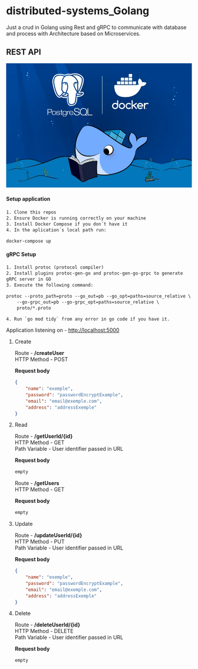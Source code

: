 # distributed-systems_Golang
Just a crud in Golang using Rest and gRPC to communicate with database and process with Architecture based on Microservices.

## REST API

![API REST Golang](images/golangImg.png)



#### Setup application 

    1. Clone this repos
    2. Ensure Docker is running correctly on your machine
    3. Install Docker Compose if you don´t have it
    4. In the aplication´s local path run:
    


~~~shell
docker-compose up
~~~


#### gRPC Setup

    1. Install protoc (protocol compiler)
    2. Install plugins protoc-gen-go and protoc-gen-go-grpc to generate gRPC server in GO
    3. Execute the following command:



~~~shell
protoc --proto_path=proto --go_out=pb --go_opt=paths=source_relative \
    --go-grpc_out=pb --go-grpc_opt=paths=source_relative \
    proto/*.proto
~~~

    4. Run `go mod tidy` from any error in go code if you have it.


Application listening on - <http://localhost:5000>

1. Create 

    Route - **/createUser** \
    HTTP Method - POST

    **Request body**

    ~~~json
    {
        "name": "exemple",
        "password": "passwordEncryptExample",
        "email": "email@exemple.com",
        "address": "addressExemple"
    }
    ~~~

2. Read 

    Route - **/getUserId/{id}** \
    HTTP Method - GET \
    Path Variable - User identifier passed in URL

    **Request body**

    ~~~javascript
    empty
    ~~~

    Route - **/getUsers** \
    HTTP Method - GET 
    
    **Request body**

    ~~~javascript
    empty
    ~~~

3. Update

    Route - **/updateUserId/{id}** \
    HTTP Method - PUT \
    Path Variable - User identifier passed in URL

    **Request body**

    ~~~json
    {
        "name": "exemple",
        "password": "passwordEncryptExample",
        "email": "email@exemple.com",
        "address": "addressExemple"
    }
    ~~~

4. Delete

    Route - **/deleteUserId/{id}** \
    HTTP Method - DELETE \
    Path Variable - User identifier passed in URL

    **Request body**

    ~~~javascript
    empty
    ~~~